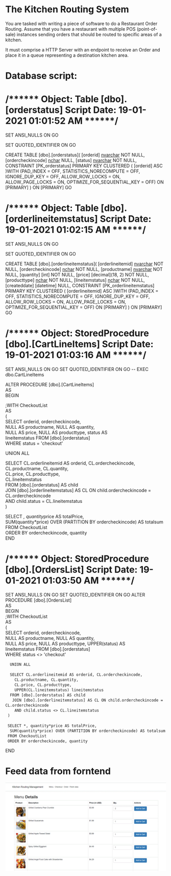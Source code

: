 # The Kitchen Routing System
You are tasked with writing a piece of software to do a Restaurant Order Routing. Assume that you have
a restaurant with multiple POS (point-of-sale) instances sending orders that should be routed to specific
areas of a kitchen.

It must comprise a HTTP Server with an endpoint to receive an Order and place it in a queue
representing a destination kitchen area.

# Database script:
# /****** Object:  Table [dbo].[orderstatus]    Script Date: 19-01-2021 01:01:52 AM ******/
SET ANSI_NULLS ON
GO

SET QUOTED_IDENTIFIER ON
GO

CREATE TABLE [dbo].[orderstatus](
	[orderid] [nvarchar](50) NOT NULL,
	[ordercheckincode] [nchar](10) NULL,
	[status] [nvarchar](50) NOT NULL,
 CONSTRAINT [PK_orderstatus] PRIMARY KEY CLUSTERED 
(
	[orderid] ASC
)WITH (PAD_INDEX = OFF, STATISTICS_NORECOMPUTE = OFF, IGNORE_DUP_KEY = OFF, ALLOW_ROW_LOCKS = ON, ALLOW_PAGE_LOCKS = ON, OPTIMIZE_FOR_SEQUENTIAL_KEY = OFF) ON [PRIMARY]
) ON [PRIMARY]
GO

# /****** Object:  Table [dbo].[orderlineitemstatus]    Script Date: 19-01-2021 01:02:15 AM ******/
SET ANSI_NULLS ON
GO

SET QUOTED_IDENTIFIER ON
GO

CREATE TABLE [dbo].[orderlineitemstatus](
	[orderlineitemid] [nvarchar](50) NOT NULL,
	[ordercheckincode] [nchar](10) NOT NULL,
	[productname] [nvarchar](500) NOT NULL,
	[quantity] [int] NOT NULL,
	[price] [decimal](18, 2) NOT NULL,
	[producttype] [nchar](10) NOT NULL,
	[lineitemstatus] [nchar](10) NOT NULL,
	[createddate] [datetime] NULL,
 CONSTRAINT [PK_orderlineitemstatus] PRIMARY KEY CLUSTERED 
(
	[orderlineitemid] ASC
)WITH (PAD_INDEX = OFF, STATISTICS_NORECOMPUTE = OFF, IGNORE_DUP_KEY = OFF, ALLOW_ROW_LOCKS = ON, ALLOW_PAGE_LOCKS = ON, OPTIMIZE_FOR_SEQUENTIAL_KEY = OFF) ON [PRIMARY]
) ON [PRIMARY]
GO

# /****** Object:  StoredProcedure [dbo].[CartLineItems]    Script Date: 19-01-2021 01:03:16 AM ******/
SET ANSI_NULLS ON
GO
SET QUOTED_IDENTIFIER ON
GO
-- EXEC dbo.CartLineItems      
      
ALTER PROCEDURE [dbo].[CartLineItems]       
AS       
BEGIN      
     
 ;WITH CheckoutList    
 AS    
 (    
  SELECT orderid, ordercheckincode,     
    NULL AS productname, NULL AS quantity,     
    NULL AS price, NULL AS producttype, status AS     
    lineitemstatus FROM [dbo].[orderstatus]    
  WHERE status = 'checkout'    
    
  UNION ALL    
    
  SELECT CL.orderlineitemid AS orderid, CL.ordercheckincode,     
    CL.productname, CL.quantity,     
    CL.price, CL.producttype,    
    CL.lineitemstatus    
  FROM [dbo].[orderstatus] AS child    
   JOIN [dbo].[orderlineitemstatus] AS CL ON child.ordercheckincode = CL.ordercheckincode    
    AND child.status = CL.lineitemstatus    
 )    
    
 SELECT *, quantity*price AS totalPrice,    
  SUM(quantity*price) OVER (PARTITION BY ordercheckincode) AS totalsum   
 FROM CheckoutList     
 ORDER BY ordercheckincode, quantity    
END

# /****** Object:  StoredProcedure [dbo].[OrdersList]    Script Date: 19-01-2021 01:03:50 AM ******/
SET ANSI_NULLS ON
GO
SET QUOTED_IDENTIFIER ON
GO
ALTER PROCEDURE [dbo].[OrdersList]         
AS         
BEGIN   
	 ;WITH CheckoutList      
	 AS      
	 (      
	  SELECT orderid, ordercheckincode,       
		NULL AS productname, NULL AS quantity,       
		NULL AS price, NULL AS producttype, UPPER(status) AS       
		lineitemstatus FROM [dbo].[orderstatus]      
	  WHERE status <> 'checkout'      
      
	  UNION ALL      
      
	  SELECT CL.orderlineitemid AS orderid, CL.ordercheckincode,       
		CL.productname, CL.quantity,       
		CL.price, CL.producttype,      
		UPPER(CL.lineitemstatus) lineitemstatus     
	  FROM [dbo].[orderstatus] AS child      
	   JOIN [dbo].[orderlineitemstatus] AS CL ON child.ordercheckincode = CL.ordercheckincode      
		AND child.status <> CL.lineitemstatus      
	 )      
      
	 SELECT *, quantity*price AS totalPrice,      
	  SUM(quantity*price) OVER (PARTITION BY ordercheckincode) AS totalsum     
	 FROM CheckoutList       
	 ORDER BY ordercheckincode, quantity
 END

# Feed data from forntend
![Screenshot](Menu.GIF)
